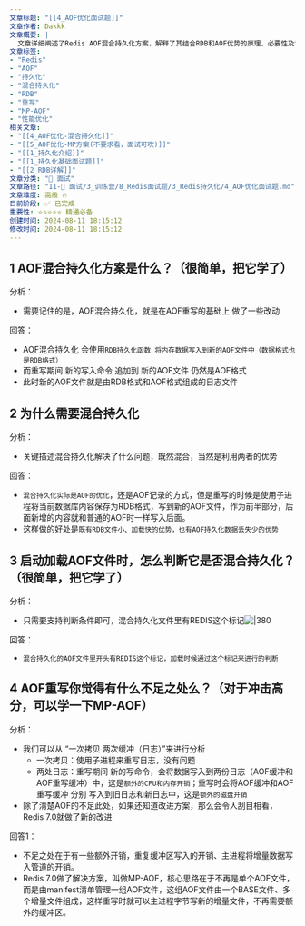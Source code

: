 ```yaml
---
文章标题: "[[4_AOF优化面试题]]" 
文章作者: Dakkk
文章概要: |
  文章详细阐述了Redis AOF混合持久化方案，解释了其结合RDB和AOF优势的原理、必要性及识别方法。同时，分析了传统AOF重写的额外开销等不足之处，并介绍了Redis 7.0引入的MP-AOF（Multi-Part AOF）优化方案。
文章标签:
- "Redis"
- "AOF"
- "持久化"
- "混合持久化"
- "RDB"
- "重写"
- "MP-AOF"
- "性能优化"
相关文章:
- "[[4_AOF优化-混合持久化]]"
- "[[5_AOF优化-MP方案(不要求看，面试可吹)]]"
- "[[1_持久化介绍]]"
- "[[1_持久化基础面试题]]"
- "[[2_RDB详解]]"
文章分类: "🎉 面试"
文章路径: "11-🎉 面试/3_训练营/8_Redis面试题/3_Redis持久化/4_AOF优化面试题.md"
文章难度: 高级 🔥
目前阶段: ✅ 已完成
重要性: ⭐⭐⭐⭐⭐ 精通必备
创建时间: 2024-08-11 18:15:12
修改时间: 2024-08-11 18:15:12
---
```


## 1 AOF混合持久化方案是什么？（很简单，把它学了）

分析：
- 需要记住的是，AOF混合持久化，就是在AOF重写的基础上 做了一些改动

回答：
- AOF混合持久化 会使用`RDB持久化函数 将内存数据写入到新的AOF文件中（数据格式也是RDB格式）`
- 而重写期间 新的写入命令 追加到 新的AOF文件 仍然是AOF格式
- 此时新的AOF文件就是由RDB格式和AOF格式组成的日志文件

## 2 为什么需要混合持久化

分析：
- 关键描述混合持久化解决了什么问题，既然混合，当然是利用两者的优势

回答：
- `混合持久化实际是AOF的优化`，还是AOF记录的方式，但是重写的时候是使用子进程将当前数据库内容保存为RDB格式，写到新的AOF文件，作为前半部分，后面新增的内容就和普通的AOF时一样写入后面。
- 这样做的好处是`既有RDB文件小、加载快的优势，也有AOF持久化数据丢失少的优势`

## 3 启动加载AOF文件时，怎么判断它是否混合持久化？ （很简单，把它学了）

分析：
- 只需要支持判断条件即可，混合持久化文件里有REDIS这个标记![|380](https://my-obsidian-image.oss-cn-guangzhou.aliyuncs.com/2024/04/7a7a862ebbb24c21d272d5d2e5d74aa3.png)

回答：
- `混合持久化的AOF文件里开头有REDIS这个标记，加载时候通过这个标记来进行的判断`

## 4 AOF重写你觉得有什么不足之处么？（对于冲击高分，可以学一下MP-AOF）

分析：
- 我们可以从 “一次拷贝 两次缓冲（日志）”来进行分析
	- 一次拷贝：使用子进程来重写日志，没有问题
	- 两处日志：重写期间 新的写命令，会将数据写入到两份日志（AOF缓冲和AOF重写缓冲）中，这是`额外的CPU和内存开销`；重写时会将AOF缓冲和AOF重写缓冲 分别 写入到旧日志和新日志中，这是`额外的磁盘开销`
- 除了清楚AOF的不足此处，如果还知道改进方案，那么会令人刮目相看，Redis 7.0就做了新的改进

回答1：
- 不足之处在于有一些额外开销，重复缓冲区写入的开销、主进程将增量数据写入管道的开销。
- Redis 7.0做了解决方案，叫做MP-AOF，核心思路在于不再是单个AOF文件，而是由manifest清单管理一组AOF文件，这组AOF文件由一个BASE文件、多个增量文件组成，这样重写时就可以主进程字节写新的增量文件，不再需要额外的缓冲区。



